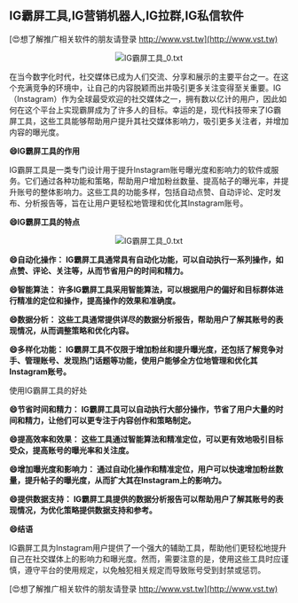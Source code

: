## **IG霸屏工具,IG营销机器人,IG拉群,IG私信软件**

[😍想了解推广相关软件的朋友请登录 http://www.vst.tw](http://www.vst.tw)

 <center><img src="https://vst.tw/MP4/tuiguang/png/4.png" alt="IG霸屏工具_0.txt"></center>

在当今数字化时代，社交媒体已成为人们交流、分享和展示的主要平台之一。在这个充满竞争的环境中，让自己的内容脱颖而出并吸引更多关注变得至关重要。IG（Instagram）作为全球最受欢迎的社交媒体之一，拥有数以亿计的用户，因此如何在这个平台上实现霸屏成为了许多人的目标。幸运的是，现代科技带来了IG霸屏工具，这些工具能够帮助用户提升其社交媒体影响力，吸引更多关注者，并增加内容的曝光度。

**😄IG霸屏工具的作用**

IG霸屏工具是一类专门设计用于提升Instagram账号曝光度和影响力的软件或服务。它们通过各种功能和策略，帮助用户增加粉丝数量、提高帖子的曝光率，并提升账号的整体影响力。这些工具的功能多样，包括自动点赞、自动评论、定时发布、分析报告等，旨在让用户更轻松地管理和优化其Instagram账号。

**😄IG霸屏工具的特点**

 <center><img src="https://vst.tw/MP4/tuiguang/png/5.png" alt="IG霸屏工具_0.txt"></center>

**😄自动化操作： IG霸屏工具通常具有自动化功能，可以自动执行一系列操作，如点赞、评论、关注等，从而节省用户的时间和精力。**

**😄智能算法： 许多IG霸屏工具采用智能算法，可以根据用户的偏好和目标群体进行精准的定位和操作，提高操作的效果和准确度。**

**😄数据分析： 这些工具通常提供详尽的数据分析报告，帮助用户了解其账号的表现情况，从而调整策略和优化内容。**

**😄多样化功能： IG霸屏工具不仅限于增加粉丝和提升曝光度，还包括了解竞争对手、管理账号、发现热门话题等功能，使用户能够全方位地管理和优化其Instagram账号。**

使用IG霸屏工具的好处

**😄节省时间和精力： IG霸屏工具可以自动执行大部分操作，节省了用户大量的时间和精力，让他们可以更专注于内容创作和策略制定。**

**😄提高效率和效果： 这些工具通过智能算法和精准定位，可以更有效地吸引目标受众，提高账号的曝光率和关注度。**

**😄增加曝光度和影响力： 通过自动化操作和精准定位，用户可以快速增加粉丝数量，提升帖子的曝光度，从而扩大其在Instagram上的影响力。**

**😄提供数据支持： IG霸屏工具提供的数据分析报告可以帮助用户了解其账号的表现情况，为优化策略提供数据支持和参考。**

**😄结语**

IG霸屏工具为Instagram用户提供了一个强大的辅助工具，帮助他们更轻松地提升自己在社交媒体上的影响力和曝光度。然而，需要注意的是，使用这些工具时应谨慎，遵守平台的使用规定，以免触犯相关规定而导致账号受到封禁或惩罚。

[😍想了解推广相关软件的朋友请登录 http://www.vst.tw](http://www.vst.tw)



